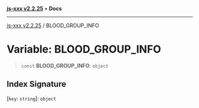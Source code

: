 [**js-xxx v2.2.25**](../README.md) • **Docs**

***

[js-xxx v2.2.25](../README.md) / BLOOD\_GROUP\_INFO

# Variable: BLOOD\_GROUP\_INFO

> `const` **BLOOD\_GROUP\_INFO**: `object`

## Index Signature

 \[`key`: `string`\]: `object`
